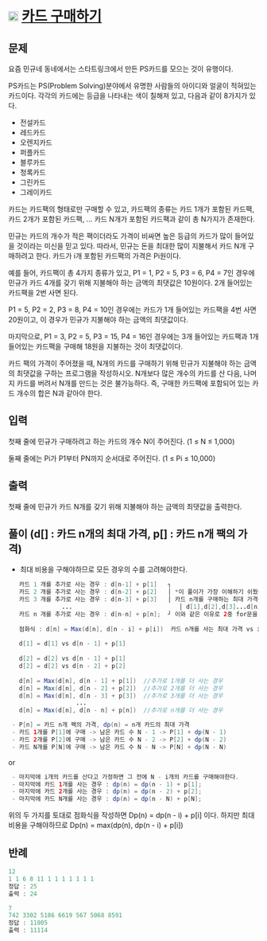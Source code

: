 # <img src="https://d2gd6pc034wcta.cloudfront.net/tier/10.svg" class="solvedac-tier" width=20> [카드 구매하기](https://www.acmicpc.net/problem/11052)

## 문제
요즘 민규네 동네에서는 스타트링크에서 만든 PS카드를 모으는 것이 유행이다.

PS카드는 PS(Problem Solving)분야에서 유명한 사람들의 아이디와 얼굴이 적혀있는 카드이다. 각각의 카드에는 등급을 나타내는 색이 칠해져 있고, 다음과 같이 8가지가 있다.

- 전설카드
- 레드카드
- 오렌지카드
- 퍼플카드
- 블루카드
- 청록카드
- 그린카드
- 그레이카드

카드는 카드팩의 형태로만 구매할 수 있고, 카드팩의 종류는 카드 1개가 포함된 카드팩, 카드 2개가 포함된 카드팩, ... 카드 N개가 포함된 카드팩과 같이 총 N가지가 존재한다.

민규는 카드의 개수가 적은 팩이더라도 가격이 비싸면 높은 등급의 카드가 많이 들어있을 것이라는 미신을 믿고 있다. 따라서, 민규는 돈을 최대한 많이 지불해서 카드 N개 구매하려고 한다. 카드가 i개 포함된 카드팩의 가격은 Pi원이다.

예를 들어, 카드팩이 총 4가지 종류가 있고, P1 = 1, P2 = 5, P3 = 6, P4 = 7인 경우에 민규가 카드 4개를 갖기 위해 지불해야 하는 금액의 최댓값은 10원이다. 2개 들어있는 카드팩을 2번 사면 된다.

P1 = 5, P2 = 2, P3 = 8, P4 = 10인 경우에는 카드가 1개 들어있는 카드팩을 4번 사면 20원이고, 이 경우가 민규가 지불해야 하는 금액의 최댓값이다.

마지막으로, P1 = 3, P2 = 5, P3 = 15, P4 = 16인 경우에는 3개 들어있는 카드팩과 1개 들어있는 카드팩을 구매해 18원을 지불하는 것이 최댓값이다.

카드 팩의 가격이 주어졌을 때, N개의 카드를 구매하기 위해 민규가 지불해야 하는 금액의 최댓값을 구하는 프로그램을 작성하시오. N개보다 많은 개수의 카드를 산 다음, 나머지 카드를 버려서 N개를 만드는 것은 불가능하다. 즉, 구매한 카드팩에 포함되어 있는 카드 개수의 합은 N과 같아야 한다.

## 입력
첫째 줄에 민규가 구매하려고 하는 카드의 개수 N이 주어진다. (1 ≤ N ≤ 1,000)

둘째 줄에는 Pi가 P1부터 PN까지 순서대로 주어진다. (1 ≤ Pi ≤ 10,000)

## 출력
첫째 줄에 민규가 카드 N개를 갖기 위해 지불해야 하는 금액의 최댓값을 출력한다.

## 풀이 (d[] : 카드 n개의 최대 가격, p[] : 카드 n개 팩의 가격)
 - 최대 비용을 구해야하므로 모든 경우의 수를 고려해야한다.
```java
   카드 1 개를 추가로 사는 경우 : d[n-1] + p[1]   ┐
   카드 2 개를 추가로 사는 경우 : d[n-2] + p[2]   │ *이 풀이가 가장 이해하기 쉬웠음*
   카드 3 개를 추가로 사는 경우 : d[n-3] + p[3]   │ 카드 n개를 구매하는 최대 가격을 구하려면 이 과정을 모두 거쳐야한다.
               ...                              │ d[1],d[2],d[3]...d[n] 에 대해서 모두 이 과정을 거쳐야함
   카드 n 개를 추가로 사는 경우 : d[n-n] + p[n];  ┘ 이와 같은 이유로 2중 for문을 사용하여 모든 경우의 수를 구한다
                                 
   점화식 : d[n] = Max(d[n], d[n - i] + p[i])  카드 n개를 사는 최대 가격 vs i개를 사는 가격 + (n - i)(i개를 사고 남은 카드)개의 카드를 사는 최대 가격                                
   
   d[1] = d[1] vs d[n - 1] + p[1]
   
   d[2] = d[2] vs d[n - 1] + p[1] 
   d[2] = d[2] vs d[n - 2] + p[2]
   
   d[n] = Max(d[n], d[n - 1] + p[1])  //추가로 1개를 더 사는 경우
   d[n] = Max(d[n], d[n - 2] + p[2])  //추가로 2개를 더 사는 경우
   d[n] = Max(d[n], d[n - 3] + p[3])  //추가로 3개를 더 사는 경우
                   ... 
   d[n] = Max(d[n], d[n - n] + p[n])  //추가로 n개를 더 사는 경우
 ```

```java
 - P[n] = 카드 n개 팩의 가격, dp(n) = n개 카드의 최대 가격
 - 카드 1개를 P[1]에 구매 -> 남은 카드 수 N - 1 -> P[1] + dp(N - 1)
 - 카드 2개를 P[2]에 구매 -> 남은 카드 수 N - 2 -> P[2] + dp(N - 2)
 - 카드 N개를 P[N]에 구매 -> 남은 카드 수 N - N -> P[N] + dp(N - N)
```
or 
```java
 - 마지막에 i개의 카드를 산다고 가정하면 그 전에 N - i개의 카드를 구매해야한다.
 - 마지막에 카드 1개를 사는 경우 : dp(n) = dp(n - 1) + p[1];
 - 마지막에 카드 2개를 사는 경우 : dp(n) = dp(n - 2) + p[2];
 - 마지막에 카드 N개를 사는 경우 : dp(n) = dp(n - N) + p[N];
```

위의 두 가지를 토대로 점화식을 작성하면 Dp(n) = dp(n - i) + p[i] 이다.
하지만 최대 비용을 구해야하므로 Dp(n) = max(dp(n), dp(n - i) + p[i]) 

## 반례

```java
12
1 1 6 8 11 1 1 1 1 1 1 1
정답 : 25
출력 : 24

7
742 3302 5186 6619 567 5068 8591
정답 : 11805
출력 : 11114
```
